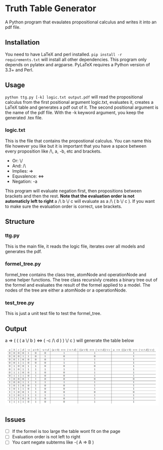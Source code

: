 # Truth Table Generator
A Python program that evaulates propositional calculus and writes it into an pdf file.
## Installation
You need to have LaTeX and perl installed. `pip install -r requirements.txt` will install all other dependencies. This program only depends on pylatex and argparse. PyLaTeX requires a Python version of 3.3+ and Perl.
## Usage
`python ttg.py [-k] logic.txt output.pdf` will read the propositional calculus from the first positional argument logic.txt, evaluates it, creates a LaTeX table and generates a pdf out of it. The second positional argument is the name of the pdf file. With the -k keyword argument, you keep the generated .tex file. 
### logic.txt
This is the file that contains the propostional calculus. You can name this file however you like but it is important that you have a space between every proposition like /\\, a, -b, etc and brackets. 
* Or: \\/
* And: /\\
* Implies: =>
* Equvalence: <=>
* Negation: -a

This program will evaluate negation first, then propositions between brackets and then the rest.
__Note that the evaluation order is not automaticly left to right__ 
a /\\ b \\/ c will evaluate as a /\\ ( b \\/ c ). If you want to make sure the evaluation order is correct, use brackets.

## Structure
### ttg.py
This is the main file, it reads the logic file, iterates over all models and generates the pdf.

### formel_tree.py
formel_tree contains the class tree, atomNode and operationNode and some helper functions. The tree class recursivly creates a binary tree out of the formel and evaluates the result of the formel applied to a model. The nodes of the tree are either a atomNode or a operationNode.

### test_tree.py
This is just a unit test file to test the formel_tree.

## Output
a => ( ( ( a \\/ b ) <=> ( -c /\ d ) ) \\/ c ) will generate the table below

![alt resulting table](https://github.com/inter0/truth-table-generator/blob/main/readme/result.png)

## Issues
- [ ] If the formel is too large the table wont fit on the page
- [ ] Evaluation order is not left to right
- [ ] You cant negate subterms like -( A => B )
